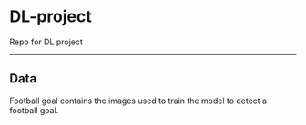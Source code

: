 # DL-project
Repo for DL project

---
## Data
Football goal contains the images used to train the model to detect a football goal. 